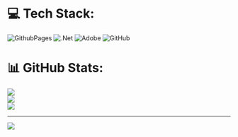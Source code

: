 
# 💻 Tech Stack:
![GithubPages](https://img.shields.io/badge/github%20pages-121013?style=for-the-badge&logo=github&logoColor=white) ![.Net](https://img.shields.io/badge/.NET-5C2D91?style=for-the-badge&logo=.net&logoColor=white) ![Adobe](https://img.shields.io/badge/adobe-%23FF0000.svg?style=for-the-badge&logo=adobe&logoColor=white) ![GitHub](https://img.shields.io/badge/github-%23121011.svg?style=for-the-badge&logo=github&logoColor=white)
# 📊 GitHub Stats:
![](https://github-readme-stats.vercel.app/api?username=abhijithp65&theme=dark&hide_border=false&include_all_commits=false&count_private=false)<br/>
![](https://github-readme-streak-stats.herokuapp.com/?user=abhijithp65&theme=dark&hide_border=false)<br/>
![](https://github-readme-stats.vercel.app/api/top-langs/?username=abhijithp65&theme=dark&hide_border=false&include_all_commits=false&count_private=false&layout=compact)

---
[![](https://visitcount.itsvg.in/api?id=abhijithp65&icon=0&color=0)](https://visitcount.itsvg.in)

<!-- Proudly created with GPRM ( https://gprm.itsvg.in ) -->

